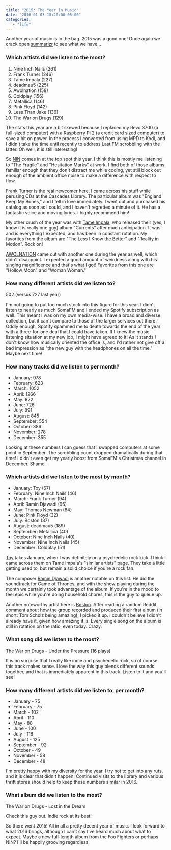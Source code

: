 ```yaml
---
title: "2015: The Year In Music"
date: "2016-01-03 18:20:00-05:00"
categories:
   - "life"
---
```

Another year of music is in the bag. 2015 was a good one! Once again we crack
open [summarizr](https://gist.github.com/antzucaro/8212369) to see
what we have...

### Which artists did we listen to the most?

 1. Nine Inch Nails (261)
 2. Frank Turner (246)
 3. Tame Impala (227)
 4. deadmau5 (225)
 5. Awolnation (158)
 6. Coldplay (156)
 7. Metallica (146)
 8. Pink Floyd (142)
 9. Less Than Jake (136)
 10. The War on Drugs (129)

 The stats this year are a bit skewed because I replaced my Revo 3700
 (a full-sized computer) with a
 Raspberry Pi 2 (a credit card sized computer) to save a bit on power. In the process I converted from using
 MPD to Kodi, and I didn't take the time until recently to address Last.FM
 scrobbling with the latter. Oh well, it is still interesting!

 So [NiN](http://www.last.fm/music/Nine+Inch+Nails) comes in at the top spot this year. I think this is mostly me listening
 to "The Fragile" and "Hesitation Marks" at work. I find both of those
 albums familiar enough that they don't distract me while coding, yet still
 block out enough of the ambient office noise to make a difference with respect
 to flow. 

 [Frank Turner](http://www.last.fm/music/Frank+Turner) is the real newcomer here. I came across his stuff while perusing
 CDs at the Cascades Library. The particular album was "England Keep My Bones,"
 and I fell in love immediately. I went out and purchased his catalog as soon
 as I could, and I haven't regretted a minute of it. He has a fantastic voice
 and moving lyrics. I highly recommend him!

 My other crush of the year was with [Tame Impala](http://www.last.fm/music/Tame+Impala), who released their (yes, I
 know it is
 really one guy) album "Currents" after much anticipation. It was and is
 everything I expected, and has been in constant rotation. My favorites from
 the album are "The Less I Know the Better" and "Reality in Motion". Rock on!

 [AWOLNATION](http://www.last.fm/music/Awolnation) came out with another one during the year as well, which didn't
 disappoint. I expected a good amount of weirdness along with his singing
 magnificence and that's what I got! Favorites from this one are "Hollow Moon"
 and "Woman Woman." 

### How many different artists did we listen to? 

502 (versus 727 last year)

I'm not going to put too much stock into this figure for this year. I didn't
listen to nearly as much SomaFM and I ended my Spotify subscription as
well. This meant I was on my own media-wise. I have a broad and diverse
collection, but it can't compare to those of the larger services out there.
Oddly enough, Spotify spammed me to death towards the end of the year with a
three-for-one deal that I could have taken. If I knew the music-listening
situation at my new job, I might have agreed to it! As it stands I don't know
how musically oriented the office is, and I'd rather not give off a bad
impression as "the new guy with the headphones on all the time." Maybe next
time!

### How many tracks did we listen to per month?

- January: 978
- February: 623
- March: 1052
- April: 1266
- May: 822
- June: 726
- July: 891
- August: 845
- September: 554
- October: 386
- November: 278
- December: 355

Looking at these numbers I can guess that I swapped computers at some point in
September. The scrobbling count dropped dramatically during that time! I didn't
even get my yearly boost from SomaFM's Christmas channel in December. Shame.

### Which artists did we listen to the most by month?

- January: Toy (67)
- February: Nine Inch Nails (46)
- March: Frank Turner (94)
- April: Ramin Djawadi (96)
- May: Thomas Newman (84)
- June: Pink Floyd (32)
- July: Boston (37)
- August: deadmau5 (189)
- September: Metallica (40)
- October: Nine Inch Nails (40)
- November: Nine Inch Nails (45)
- December: Coldplay (51)

[Toy](http://www.last.fm/music/Toy) takes January, when I was definitely on a psychedelic rock kick. I
think I came across them on Tame Impala's "similar artists" page. They take a
little getting used to, but remain a solid choice if you're a rock fan. 

The composer [Ramin Djawadi](http://www.last.fm/music/Ramin+Djawadi) is another notable on this list. He did the
soundtrack for Game of Thrones, and with the show playing during the month we
certainly took advantage of the album. If you're in the mood to feel epic while
you're doing household chores, this is the guy to queue up. 

Another noteworthy artist here is [Boston](http://www.last.fm/music/Boston). After reading a random Reddit comment
about how the group recorded and produced their first album (in short: Tom
Scholz being amazing), I picked it up. I couldn't believe I didn't already have
it, given how amazing it is. Every single song on the album is still in
rotation on the ratio, even today. Crazy.

### What song did we listen to the most?

[The War on Drugs](http://www.last.fm/music/The+War+on+Drugs) - Under the Pressure (16 plays)

It is no surprise that I really like indie and psychedelic rock, so of course
this track makes sense. I love the way this guy blends different sounds
together, and that is immediately apparent in this track. Listen to it and
you'll see!

### How many different artists did we listen to, per month?

- January - 75
- February - 75
- March - 102
- April - 110
- May - 88
- June - 100
- July - 118
- August - 125
- September - 92
- October - 49
- November - 58
- December - 48

I'm pretty happy with my diversity
for the year. I try not to get into any ruts, and it is clear that didn't
happen. Continued visits to the library and various thrift stores should help
to keep these numbers similar in 2016. 

### What album did we listen to the most?

The War on Drugs - Lost in the Dream

Check this guy out. Indie rock at its best!

So there went 2015! All in all a pretty decent year of music. I look forward to
what 2016 brings, although I can't say I've heard much about what to expect.
Maybe a new full-length album from the Foo Fighters or perhaps NiN? I'll be
happily grooving regardless.
